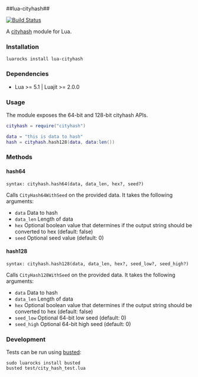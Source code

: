 ##lua-cityhash##

[![Build Status](https://travis-ci.org/csfrancis/lua-cityhash.png?branch=master)](https://travis-ci.org/csfrancis/lua-cityhash)

A [cityhash](https://code.google.com/p/cityhash/) module for Lua.

### Installation ###

```
luarocks install lua-cityhash
```

### Dependencies ###

- Lua >= 5.1 | Luajit >= 2.0.0

### Usage ###

The module exposes the 64-bit and 128-bit cityhash APIs.

```lua
cityhash = require("cityhash")

data = "this is data to hash"
hash = cityhash.hash128(data, data:len())
```

### Methods ###

#### hash64 ####
`syntax: cityhash.hash64(data, data_len, hex?, seed?)`

Calls `CityHash64WithSeed` on the provided data. It takes the following arguments:

- `data` Data to hash
- `data_len` Length of data
- `hex` Optional boolean value that determines if the output string should be converted to hex (default: false)
- `seed` Optional seed value (default: 0)

#### hash128 ####
`syntax: cityhash.hash128(data, data_len, hex?, seed_low?, seed_high?)`

Calls `CityHash128WithSeed` on the provided data. It takes the following arguments:

- `data` Data to hash
- `data_len` Length of data
- `hex` Optional boolean value that determines if the output string should be converted to hex (default: false)
- `seed_low` Optional 64-bit low seed (default: 0)
- `seed_high` Optional 64-bit high seed (default: 0)

### Development ###

Tests can be run using [busted](http://olivinelabs.com/busted):

```
sudo luarocks install busted
busted test/city_hash_test.lua
```
